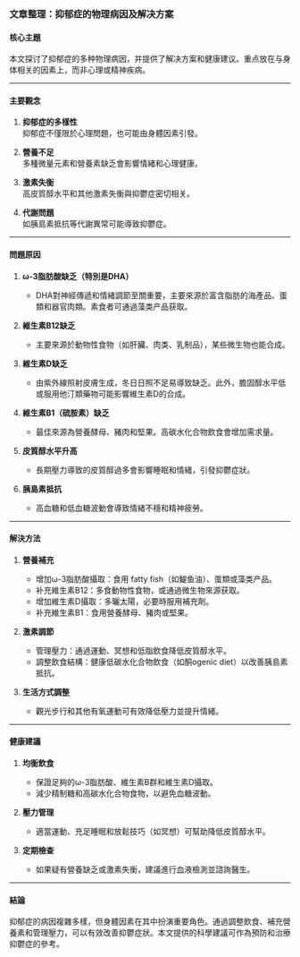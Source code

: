 ### 文章整理：抑郁症的物理病因及解决方案

#### 核心主題
本文探讨了抑郁症的多种物理病因，并提供了解决方案和健康建议。重点放在与身体相关的因素上，而非心理或精神疾病。

---

#### 主要觀念
1. **抑郁症的多樣性**  
   抑郁症不僅限於心理問題，也可能由身體因素引發。
   
2. **營養不足**  
   多種微量元素和營養素缺乏會影響情緒和心理健康。

3. **激素失衡**  
   高皮質醇水平和其他激素失衡與抑鬱症密切相关。

4. **代謝問題**  
   如胰島素抵抗等代謝異常可能導致抑鬱症。

---

#### 問題原因
1. **ω-3脂肪酸缺乏（特別是DHA）**  
   - DHA對神經傳遞和情緒調節至關重要，主要來源於富含脂肪的海產品、蛋類和器官肉類。素食者可通過藻类产品获取。

2. **維生素B12缺乏**  
   - 主要來源於動物性食物（如肝臟、肉类、乳制品），某些微生物也能合成。

3. **維生素D缺乏**  
   - 由紫外線照射皮膚生成，冬日日照不足易導致缺乏。此外，膽固醇水平低或服用他汀類藥物可能影響維生素D的合成。

4. **維生素B1（硫胺素）缺乏**  
   - 最佳來源為營養酵母、豬肉和堅果。高碳水化合物飲食會增加需求量。

5. **皮質醇水平升高**  
   - 長期壓力導致的皮質醇過多會影響睡眠和情緒，引發抑鬱症狀。

6. **胰島素抵抗**  
   - 高血糖和低血糖波動會導致情緒不穩和精神疲勞。

---

#### 解決方法
1. **營養補充**  
   - 增加ω-3脂肪酸攝取：食用 fatty fish（如鯷鱼油）、蛋類或藻类产品。  
   - 补充維生素B12：多食動物性食物，或通過微生物來源获取。  
   - 增加維生素D攝取：多曬太陽，必要時服用補充劑。  
   - 补充維生素B1：食用營養酵母、豬肉或堅果。

2. **激素調節**  
   - 管理壓力：通過運動、冥想和低脂飲食降低皮質醇水平。  
   - 調整飲食結構：健康低碳水化合物飲食（如酮ogenic diet）以改善胰島素抵抗。

3. **生活方式調整**  
   - 觀光步行和其他有氧運動可有效降低壓力並提升情緒。

---

#### 健康建議
1. **均衡飲食**  
   - 保證足夠的ω-3脂肪酸、維生素B群和維生素D攝取。  
   - 減少精制糖和高碳水化合物食物，以避免血糖波動。

2. **壓力管理**  
   - 適當運動、充足睡眠和放鬆技巧（如冥想）可幫助降低皮質醇水平。

3. **定期檢查**  
   - 如果疑有營養缺乏或激素失衡，建議進行血液檢測並諮詢醫生。

---

#### 結論
抑郁症的病因複雜多樣，但身體因素在其中扮演重要角色。通過調整飲食、補充營養素和管理壓力，可以有效改善抑鬱症狀。本文提供的科學建議可作為預防和治療抑鬱症的參考。